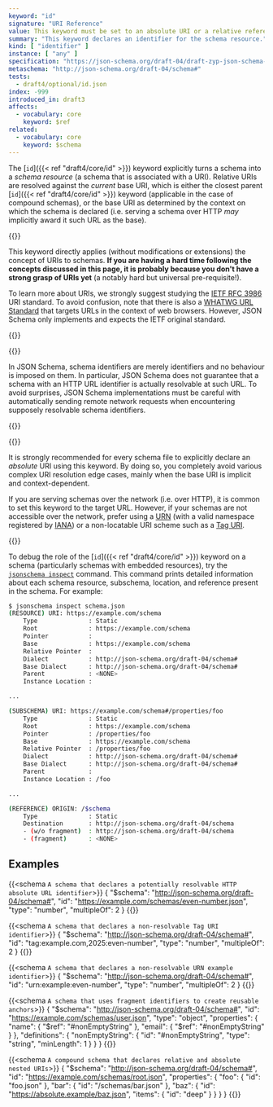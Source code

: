 ```yaml
---
keyword: "id"
signature: "URI Reference"
value: This keyword must be set to an absolute URI or a relative reference as defined by [RFC 3986](https://www.rfc-editor.org/info/rfc3986)
summary: "This keyword declares an identifier for the schema resource."
kind: [ "identifier" ]
instance: [ "any" ]
specification: "https://json-schema.org/draft-04/draft-zyp-json-schema-04#rfc.section.7.2"
metaschema: "http://json-schema.org/draft-04/schema#"
tests:
  - draft4/optional/id.json
index: -999
introduced_in: draft3
affects:
  - vocabulary: core
    keyword: $ref
related:
  - vocabulary: core
    keyword: $schema
---
```


The [`id`]({{< ref "draft4/core/id" >}}) keyword explicitly turns a schema
into a _schema resource_ (a schema that is associated with a URI). Relative
URIs are resolved against the _current_ base URI, which is either the closest
parent [`id`]({{< ref "draft4/core/id" >}}) keyword (applicable in the case
of compound schemas), or the base URI as determined by the context on which the
schema is declared (i.e. serving a schema over HTTP _may_ implicitly award it
such URL as the base).

{{<learning-more>}}

This keyword directly applies (without modifications or extensions) the concept
of URIs to schemas. **If you are having a hard time following the concepts
discussed in this page, it is probably because you don't have a strong grasp of
URIs yet** (a notably hard but universal pre-requisite!).

To learn more about URIs, we strongly suggest studying the [IETF RFC
3986](https://www.rfc-editor.org/info/rfc3986) URI standard. To avoid
confusion, note that there is also a [WHATWG URL
Standard](https://url.spec.whatwg.org) that targets URLs in the context of web
browsers. However, JSON Schema only implements and expects the IETF original
standard.

{{</learning-more>}}

{{<common-pitfall>}}

In JSON Schema, schema identifiers are merely identifiers and no behaviour is
imposed on them. In particular, JSON Schema does not guarantee that a schema
with an HTTP URL identifier is actually resolvable at such URL. To avoid
surprises, JSON Schema implementations must be careful with automatically
sending remote network requests when encountering supposely resolvable schema
identifiers.

{{</common-pitfall>}}

{{<best-practice>}}

It is strongly recommended for every schema file to explicitly declare an
_absolute_ URI using this keyword. By doing so, you completely avoid various
complex URI resolution edge cases, mainly when the base URI is implicit and
context-dependent.

If you are serving schemas over the network (i.e. over HTTP), it is common to
set this keyword to the target URL. However, if your schemas are not accessible
over the network, prefer using a
[URN](https://en.wikipedia.org/wiki/Uniform_Resource_Name) (with a valid
namespace registered by
[IANA](https://www.iana.org/assignments/urn-namespaces/urn-namespaces.xhtml))
or a non-locatable URI scheme such as a [Tag URI](https://www.taguri.org).

{{</best-practice>}}

To debug the role of the [`id`]({{< ref "draft4/core/id" >}}) keyword on
a schema (particularly schemas with embedded resources), try the [`jsonschema
inspect`](https://github.com/sourcemeta/jsonschema/blob/main/docs/inspect.markdown)
command. This command prints detailed information about each schema resource,
subschema, location, and reference present in the schema. For example:

```sh
$ jsonschema inspect schema.json
(RESOURCE) URI: https://example.com/schema
    Type              : Static
    Root              : https://example.com/schema
    Pointer           :
    Base              : https://example.com/schema
    Relative Pointer  :
    Dialect           : http://json-schema.org/draft-04/schema#
    Base Dialect      : http://json-schema.org/draft-04/schema#
    Parent            : <NONE>
    Instance Location :

...

(SUBSCHEMA) URI: https://example.com/schema#/properties/foo
    Type              : Static
    Root              : https://example.com/schema
    Pointer           : /properties/foo
    Base              : https://example.com/schema
    Relative Pointer  : /properties/foo
    Dialect           : http://json-schema.org/draft-04/schema#
    Base Dialect      : http://json-schema.org/draft-04/schema#
    Parent            :
    Instance Location : /foo

...

(REFERENCE) ORIGIN: /$schema
    Type              : Static
    Destination       : http://json-schema.org/draft-04/schema
    - (w/o fragment)  : http://json-schema.org/draft-04/schema
    - (fragment)      : <NONE>
```

## Examples

{{<schema `A schema that declares a potentially resolvable HTTP absolute URL identifier`>}}
{
  "$schema": "http://json-schema.org/draft-04/schema#",
  "id": "https://example.com/schemas/even-number.json",
  "type": "number",
  "multipleOf": 2
}
{{</schema>}}

{{<schema `A schema that declares a non-resolvable Tag URI identifier`>}}
{
  "$schema": "http://json-schema.org/draft-04/schema#",
  "id": "tag:example.com,2025:even-number",
  "type": "number",
  "multipleOf": 2
}
{{</schema>}}

{{<schema `A schema that declares a non-resolvable URN example identifier`>}}
{
  "$schema": "http://json-schema.org/draft-04/schema#",
  "id": "urn:example:even-number",
  "type": "number",
  "multipleOf": 2
}
{{</schema>}}

{{<schema `A schema that uses fragment identifiers to create reusable anchors`>}}
{
  "$schema": "http://json-schema.org/draft-04/schema#",
  "id": "https://example.com/schemas/user.json",
  "type": "object",
  "properties": {
    "name": { "$ref": "#nonEmptyString" },
    "email": { "$ref": "#nonEmptyString" }
  },
  "definitions": {
    "nonEmptyString": {
      "id": "#nonEmptyString",
      "type": "string",
      "minLength": 1
    }
  }
}
{{</schema>}}

{{<schema `A compound schema that declares relative and absolute nested URIs`>}}
{
  "$schema": "http://json-schema.org/draft-04/schema#",
  "id": "https://example.com/schemas/root.json",
  "properties": {
    "foo": {
      "id": "foo.json"
    },
    "bar": {
      "id": "/schemas/bar.json"
    },
    "baz": {
      "id": "https://absolute.example/baz.json",
      "items": {
        "id": "deep"
      }
    }
  }
}
{{</schema>}}
